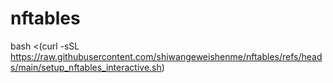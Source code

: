 # nftables 

bash <(curl -sSL https://raw.githubusercontent.com/shiwangeweishenme/nftables/refs/heads/main/setup_nftables_interactive.sh)
